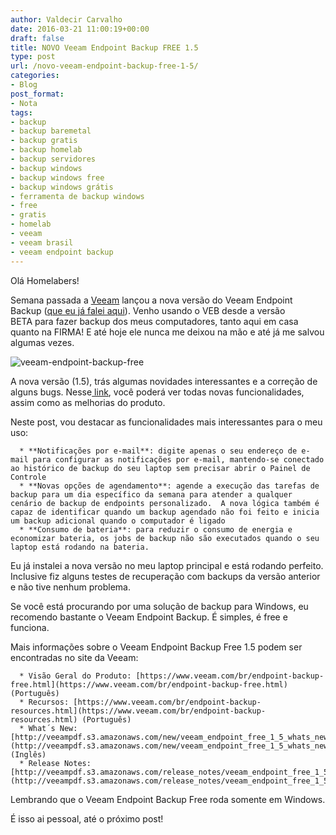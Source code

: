 ```yaml
---
author: Valdecir Carvalho
date: 2016-03-21 11:00:19+00:00
draft: false
title: NOVO Veeam Endpoint Backup FREE 1.5
type: post
url: /novo-veeam-endpoint-backup-free-1-5/
categories:
- Blog
post_format:
- Nota
tags:
- backup
- backup baremetal
- backup gratis
- backup homelab
- backup servidores
- backup windows
- backup windows free
- backup windows grátis
- ferramenta de backup windows
- free
- gratis
- homelab
- veeam
- veeam brasil
- veeam endpoint backup
---
```


Olá Homelabers!





Semana passada a [Veeam](https://www.veeam.com/br/) lançou a nova versão do Veeam Endpoint Backup ([que eu já falei aqui](http://homelaber.com.br/veeam-endpoint-backup/)). Venho usando o VEB desde a versão BETA para fazer backup dos meus computadores, tanto aqui em casa quanto na FIRMA! E até hoje ele nunca me deixou na mão e até já me salvou algumas vezes.





![veeam-endpoint-backup-free](/imagens/2016/03/veeam-endpoint-backup-free-e1458459351194.png)






A nova versão (1.5), trás algumas novidades interessantes e a correção de alguns bugs. Nesse[ link](https://www.veeam.com/br/endpoint-backup-free.html), você poderá ver todas novas funcionalidades, assim como as melhorias do produto.<!-- more -->





Neste post, vou destacar as funcionalidades mais interessantes para o meu uso:






      * **Notificações por e-mail**: digite apenas o seu endereço de e-mail para configurar as notificações por e-mail, mantendo-se conectado ao histórico de backup do seu laptop sem precisar abrir o Painel de Controle
      * **Novas opções de agendamento**: agende a execução das tarefas de backup para um dia específico da semana para atender a qualquer cenário de backup de endpoints personalizado.  A nova lógica também é capaz de identificar quando um backup agendado não foi feito e inicia um backup adicional quando o computador é ligado
      * **Consumo de bateria**: para reduzir o consumo de energia e economizar bateria, os jobs de backup não são executados quando o seu laptop está rodando na bateria.


Eu já instalei a nova versão no meu laptop principal e está rodando perfeito. Inclusive fiz alguns testes de recuperação com backups da versão anterior e não tive nenhum problema.

Se você está procurando por uma solução de backup para Windows, eu recomendo bastante o Veeam Endpoint Backup. É simples, é free e funciona.

Mais informações sobre o Veeam Endpoint Backup Free 1.5 podem ser encontradas no site da Veeam:


      * Visão Geral do Produto: [https://www.veeam.com/br/endpoint-backup-free.html](https://www.veeam.com/br/endpoint-backup-free.html) (Português)
      * Recursos: [https://www.veeam.com/br/endpoint-backup-resources.html](https://www.veeam.com/br/endpoint-backup-resources.html) (Português)
      * What´s New:[http://veeampdf.s3.amazonaws.com/new/veeam_endpoint_free_1_5_whats_new_en.pdf](http://veeampdf.s3.amazonaws.com/new/veeam_endpoint_free_1_5_whats_new_en.pdf) (Inglês)
      * Release Notes: [http://veeampdf.s3.amazonaws.com/release_notes/veeam_endpoint_free_1_5_release_notes_en.pdf](http://veeampdf.s3.amazonaws.com/release_notes/veeam_endpoint_free_1_5_release_notes_en.pdf) (Inglês)


Lembrando que o Veeam Endpoint Backup Free roda somente em Windows.

É isso ai pessoal, até o próximo post!
